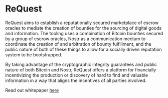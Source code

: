 # ReQuest
ReQuest aims to establish a reputationally secured marketplace of escrow oracles to mediate the creation of bounties for the sourcing of digital goods and information. The tooling uses a combination of Bitcoin bounties secured by a group of escrow oracles, Nostr as a communication medium to coordinate the creation of and arbitration of bounty fulfillment, and the public nature of both of these things to allow for a socially driven reputation system to be bootstrapped. 

By taking advantage of the cryptographic integrity guarantees and public nature of both Bitcoin and Nostr, ReQuest offers a platform for financially incentivizing the production or discovery of hard to find and valuable information in a way that aligns the incentives of all parties involved. 

Read out whitepaper [here](https://github.com/4de67a207019fd4d855ef0a188b4519c/ReQuest/blob/main/ReQuest%20-%20A%20Bitcoin-native%20Bounty%20Mechanism%20for%20Coveted%20Data.pdf)
